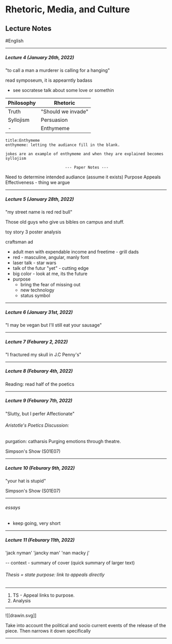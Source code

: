 # Rhetoric, Media, and Culture

## Lecture Notes
#English 

---
##### Lecture 4 (January 26th, 2022)

"to call a man a murderer is calling for a hanging"

read symposeum, it is appearntly badass
- see socratese talk about some love or somethin

| Philosophy | Rhetoric           |
| ---------- | ------------------ |
| Truth      | "Should we invade" |
| Syllojism  | Persuasion         |
| -          | Enthymeme          |

```ad-note
title:Enthymeme
enthymeme: letting the audiance fill in the blank.

jokes are an example of enthymeme and when they are explained becomes syllojism

```

                              --- Paper Notes ---

Need to determine intended audiance (assume it exists)
Purpose
Appeals
Effectiveness - thing we argue

---
##### Lecture 5 (January 28th, 2022)
"my street name is red red bull"

Those old guys who give us bibles on campus and stuff.

toy story 3 poster analysis

craftsman ad
- adult men with expendable income and freetime - grill dads
- red - masculine, angular, manly font
- laser talk - star wars
- talk of the futur "yet" - cutting edge
- big color - look at me, its the future
- purpose 
   - bring the fear of missing out
   - new technology
   - status symbol

---
##### Lecture 6 (January 31st, 2022)
 "I may be vegan but I'll still eat your sausage"
 
---
##### Lecture 7 (Feburary 2, 2022)
 "I fractured my skull in J.C Penny's"
 
---
##### Lecture 8 (Feburary 4th, 2022)
Reading: read half of the poetics

---
##### Lecture 9 (Feburary 7th, 2022)
"Slutty, but I perfer Affectionate"

###### Aristotle's Poetics Discussion:
purgation: catharsis
Purging emotions through theatre.

Simpson's Show (S01E07)

---
##### Lecture 10 (Feburary 9th, 2022)
"your hat is stupid"

Simpson's Show (S01E07)

---
###### essays

- keep going, very short

---

##### Lecture 11 (Feburary 11th, 2022)
'jack nyman'
'jancky man'
'nan macky j'

--
context - summary of cover (quick summary of larger text)

###### Thesis = state purpose: link to appeals directly

---------
1. TS - Appeal links to purpose.
2. Analysis

----
![[drawin.svg]]

Take into account the political and socio current events of the release of the piece. Then narrows it down specifically 

---
